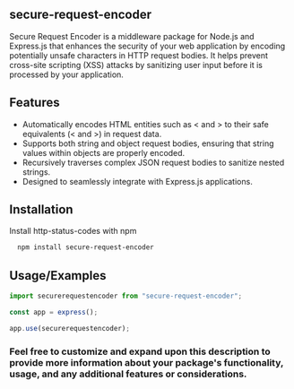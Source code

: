 ## secure-request-encoder

Secure Request Encoder is a middleware package for Node.js and Express.js that enhances the security of your web application by encoding potentially unsafe characters in HTTP request bodies. It helps prevent cross-site scripting (XSS) attacks by sanitizing user input before it is processed by your application.

## Features

- Automatically encodes HTML entities such as < and > to their safe equivalents (&lt; and &gt;) in request data.
- Supports both string and object request bodies, ensuring that string values within objects are properly encoded.
- Recursively traverses complex JSON request bodies to sanitize nested strings.
- Designed to seamlessly integrate with Express.js applications.

## Installation

Install http-status-codes with npm

```bash
  npm install secure-request-encoder
```

## Usage/Examples

```javascript
import securerequestencoder from "secure-request-encoder";

const app = express();

app.use(securerequestencoder);
```

### Feel free to customize and expand upon this description to provide more information about your package's functionality, usage, and any additional features or considerations.
